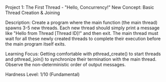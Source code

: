 Project 1: The First Thread - "Hello, Concurrency!"
New Concept: Basic Thread Creation & Joining

Description: Create a program where the main function (the main thread) spawns 3-5 new threads. Each new thread should simply print a message like "Hello from Thread [Thread ID]!" and then exit. The main thread must wait for all these newly created threads to complete their execution before the main program itself exits.

Learning Focus: Getting comfortable with pthread_create() to start threads and pthread_join() to synchronize their termination with the main thread. Observe the non-deterministic order of output messages.

Hardness Level: 1/10 (Fundamental)